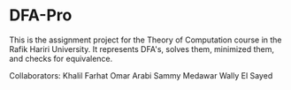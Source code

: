 # DFA-Pro
This is the assignment project for the Theory of Computation course in the Rafik Hariri University. It represents DFA's, solves them, minimized them, and checks for equivalence.

Collaborators:
Khalil Farhat
Omar Arabi
Sammy Medawar
Wally El Sayed
